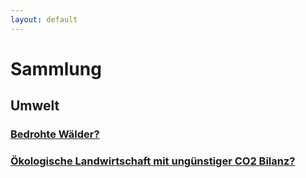 ```yaml
---
layout: default
---
```

# Sammlung

## Umwelt
### [Bedrohte Wälder?](waelder)

### [Ökologische Landwirtschaft mit ungünstiger CO2 Bilanz?](oekologischelandwirtschaft)
